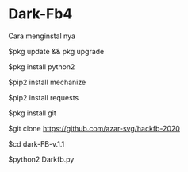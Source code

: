 # Dark-Fb4

Cara menginstal nya

$pkg update && pkg upgrade

$pkg install python2

$pip2 install mechanize

$pip2 install requests

$pkg install git

$git clone https://github.com/azar-svg/hackfb-2020

$cd dark-FB-v.1.1

$python2 Darkfb.py
